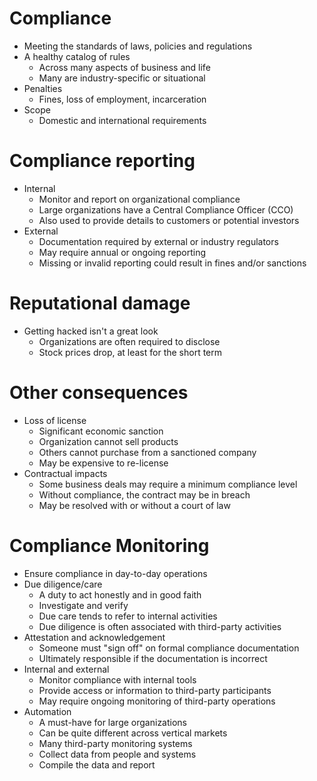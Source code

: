 # Compliance
- Meeting the standards of laws, policies and regulations
- A healthy catalog of rules
	- Across many aspects of business and life
	- Many are industry-specific or situational
- Penalties
	- Fines, loss of employment, incarceration
- Scope
	- Domestic and international requirements
# Compliance reporting
- Internal
	- Monitor and report on organizational compliance
	- Large organizations have a Central Compliance Officer (CCO)
	- Also used to provide details to customers or potential investors
- External
	- Documentation required by external or industry regulators
	- May require annual or ongoing reporting
	- Missing or invalid reporting could result in fines and/or sanctions
# Reputational damage
- Getting hacked isn't a great look
	- Organizations are often required to disclose
	- Stock prices drop, at least for the short term
# Other consequences
- Loss of license
	- Significant economic sanction
	- Organization cannot sell products
	- Others cannot purchase from a sanctioned company
	- May be expensive to re-license
- Contractual impacts
	- Some business deals may require a minimum compliance level
	- Without compliance, the contract may be in breach
	- May be resolved with or without a court of law
# Compliance Monitoring
- Ensure compliance in day-to-day operations
- Due diligence/care
	- A duty to act honestly and in good faith
	- Investigate and verify
	- Due care tends to refer to internal activities
	- Due diligence is often associated with third-party activities
- Attestation and acknowledgement
	- Someone must "sign off" on formal compliance documentation
	- Ultimately responsible if the documentation is incorrect
- Internal and external
	- Monitor compliance with internal tools
	- Provide access or information to third-party participants
	- May require ongoing monitoring of third-party operations
- Automation
	- A must-have for large organizations
	- Can be quite different across vertical markets
	- Many third-party monitoring systems
	- Collect data from people and systems
	- Compile the data and report

